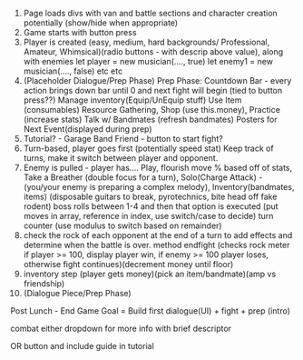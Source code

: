 1. Page loads
  divs with van and battle sections and character creation potentially (show/hide when appropriate)
2. Game starts with button press
3. Player is created (easy, medium, hard backgrounds/ Professional, Amateur, Whimsical)(radio buttons - with descrip above value), along with enemies
  let player = new musician(...., true)
  let enemy1 = new musician(...., false)
  etc etc
4. (Placeholder Dialogue/Prep Phase) 
  Prep Phase: Countdown Bar - every action brings down bar until 0 and next fight will begin (tied to button press??)
  Manage inventory(Equip/UnEquip stuff) Use Item (consumables) Resource Gathering, Shop (use this.money), Practice (increase stats) Talk w/ Bandmates (refresh bandmates)
  Posters for Next Event(displayed during prep)
5. Tutorial? - Garage Band Friend - button to start fight?
6. Turn-based, player goes first (potentially speed stat)
  Keep track of turns, make it switch between player and opponent.
7. Enemy is pulled - player has....
  Play, flourish move % based off of stats, Take a Breather (double focus for a turn),
  Solo(Charge Attack) - (you/your enemy is preparing a complex melody), Inventory(bandmates, items) (disposable guitars to break, pyrotechnics, bite head off fake rodent)
  boss rolls between 1-4 and then that option is executed (put moves in array, reference in index, use switch/case to decide) turn counter (use modulus to switch based on remainder)
8. check the rock of each opponent at the end of a turn to add effects and determine when the battle is over.
method endfight (checks rock meter if player >= 100, display player win, if enemy >= 100 player loses, otherwise fight continues)(decrement money until floor)
9. inventory step (player gets money)(pick an item/bandmate)(amp vs friendship)
10. (Dialogue Piece/Prep Phase)


Post Lunch - 
End Game Goal = Build first dialogue(UI) + fight + prep (intro)


combat either dropdown for more info with brief descriptor

OR button and include guide in tutorial 